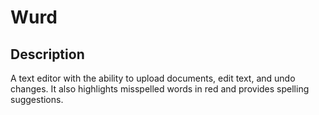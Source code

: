 # Wurd

## Description
A text editor with the ability to upload documents, edit text, and undo changes. It also highlights misspelled words in red and provides spelling suggestions.
